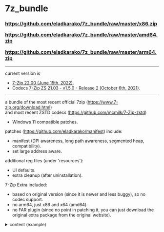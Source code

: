 <h1>7z_bundle</h1>

<h3>

https://github.com/eladkarako/7z_bundle/raw/master/x86.zip  

https://github.com/eladkarako/7z_bundle/raw/master/amd64.zip  

https://github.com/eladkarako/7z_bundle/raw/master/arm64.zip  

</h3>


<hr/>

current version is

- <a href="https://www.7-zip.org/download.html">7-Zip 22.00 (June 15th, 2022)</a>.
- Codecs <a href="https://github.com/mcmilk/7-Zip-zstd/releases/tag/v21.03-v1.5.0-R2">7-Zip ZS 21.03 - v1.5.0 - Release 2 (October 6th, 2021)</a>.


<hr/>

a bundle of the most recent official 7zip (https://www.7-zip.org/download.html)  
and most recent ZSTD codecs (https://github.com/mcmilk/7-Zip-zstd)  
+ Windows 11 compatible patches.

patches (https://github.com/eladkarako/manifest) include:
- manifest (DPI awareness, long path awareness, segmented heap, compatibility).
- set large address aware.

additional reg files (under 'resources'): 
- UI defaults.
- extra cleanup (after uninstallation).

7-Zip Extra included:  
- based on original version (since it is newer and less buggy), so no codec support.
- no arm64, just x86 and x64 (amd64).
- no FAR plugin (since no point in patching it, you can just download the original extra package from the original website).

<details><summary>content (example)</summary>


- non functional files (license, text, chm) moved to 'resources' folder.
- lang folder moved to 'resources' folder as well. if you need multi-language support, move it back to main folder.


```txt
/
|   7-zip.dll
|   7-zip32.dll
|   7z.dll
|   7z.exe
|   7z.sfx
|   7zCon.sfx
|   7zFM.exe
|   7zG.exe
|   7za.exe
|   7za.dll
|   7zxa.dll
|   
+---Codecs
|       brotli-x64.dll
|       flzma2-x64.dll
|       lizard-x64.dll
|       lz4-x64.dll
|       lz5-x64.dll
|       zstd-x64.dll
|       
\---resources
    |   7-zip.chm
    |   defaults.reg
    |   descript.ion
    |   history.7zip.txt
    |   info_without_codecs.txt
    |   info_with_codecs.txt
    |   license.7zip.txt
    |   license.zstd.txt
    |   readme.7zip.txt
    |   readme.zstd.md
    |   Uninstall.exe
    |   uninstall.reg
    |   
    \---Lang
            af.txt
            an.txt
            ar.txt
            ast.txt
            az.txt
            ba.txt
            be.txt
            bg.txt
            bn.txt
            br.txt
            ca.txt
            co.txt
            cs.txt
            cy.txt
            da.txt
            de.txt
            el.txt
            en.ttt
            eo.txt
            es.txt
            et.txt
            eu.txt
            ext.txt
            fa.txt
            fi.txt
            fr.txt
            fur.txt
            fy.txt
            ga.txt
            gl.txt
            gu.txt
            he.txt
            hi.txt
            hr.txt
            hu.txt
            hy.txt
            id.txt
            io.txt
            is.txt
            it.txt
            ja.txt
            ka.txt
            kaa.txt
            kab.txt
            kk.txt
            ko.txt
            ku-ckb.txt
            ku.txt
            ky.txt
            lij.txt
            lt.txt
            lv.txt
            mk.txt
            mn.txt
            mng.txt
            mng2.txt
            mr.txt
            ms.txt
            nb.txt
            ne.txt
            nl.txt
            nn.txt
            pa-in.txt
            pl.txt
            ps.txt
            pt-br.txt
            pt.txt
            ro.txt
            ru.txt
            sa.txt
            si.txt
            sk.txt
            sl.txt
            sq.txt
            sr-spc.txt
            sr-spl.txt
            sv.txt
            sw.txt
            ta.txt
            tg.txt
            th.txt
            tk.txt
            tr.txt
            tt.txt
            ug.txt
            uk.txt
            uz-cyrl.txt
            uz.txt
            va.txt
            vi.txt
            yo.txt
            zh-cn.txt
            zh-tw.txt
            
```

</details>

